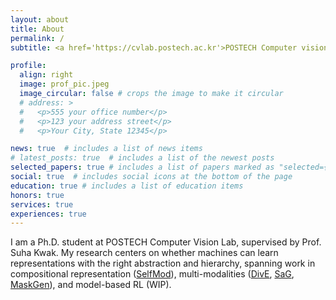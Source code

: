 ```yaml
---
layout: about
title: About
permalink: /
subtitle: <a href='https://cvlab.postech.ac.kr'>POSTECH Computer vision lab.</a> kdwon@postech.ac.kr

profile:
  align: right
  image: prof_pic.jpeg
  image_circular: false # crops the image to make it circular
  # address: >
  #   <p>555 your office number</p>
  #   <p>123 your address street</p>
  #   <p>Your City, State 12345</p>

news: true  # includes a list of news items
# latest_posts: true  # includes a list of the newest posts
selected_papers: true # includes a list of papers marked as "selected={true}"
social: true  # includes social icons at the bottom of the page
education: true # includes a list of education items
honors: true
services: true
experiences: true
---
```


I am a Ph.D. student at POSTECH Computer Vision Lab, supervised by Prof. Suha Kwak.
My research centers on whether machines can learn representations with the right abstraction and hierarchy, spanning work in compositional representation ([SelfMod](https://proceedings.neurips.cc/paper_files/paper/2024/hash/bbf9c6e203e2638d756929c1e5bbe85e-Abstract-Conference.html)), multi-modalities ([DivE](http://openaccess.thecvf.com/content/CVPR2023/html/Kim_Improving_Cross-Modal_Retrieval_With_Set_of_Diverse_Embeddings_CVPR_2023_paper.html), [SaG](http://openaccess.thecvf.com/content/ICCV2023/html/Kim_Shatter_and_Gather_Learning_Referring_Image_Segmentation_with_Text_Supervision_ICCV_2023_paper.html), [MaskGen](https://arxiv.org/abs/2501.07730)), and model-based RL (WIP).
